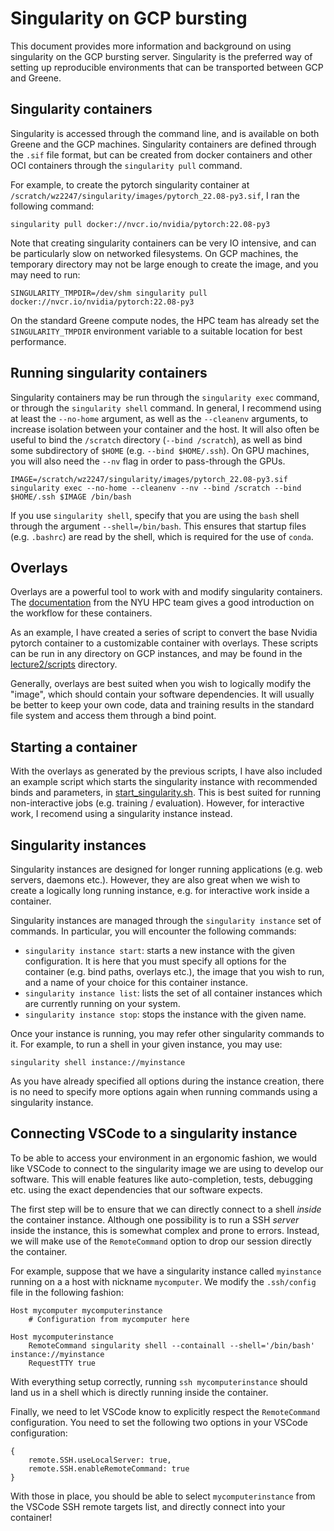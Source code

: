 # Singularity on GCP bursting

This document provides more information and background on using singularity on the GCP bursting server.
Singularity is the preferred way of setting up reproducible environments that can be transported between
GCP and Greene.

## Singularity containers

Singularity is accessed through the command line, and is available on both Greene and the GCP machines.
Singularity containers are defined through the `.sif` file format, but can be created from docker containers
and other OCI containers through the `singularity pull` command.

For example, to create the pytorch singularity container at `/scratch/wz2247/singularity/images/pytorch_22.08-py3.sif`,
I ran the following command:
```{bash}
singularity pull docker://nvcr.io/nvidia/pytorch:22.08-py3
```
Note that creating singularity containers can be very IO intensive, and can be particularly
slow on networked filesystems. On GCP machines, the temporary directory may not be large enough
to create the image, and you may need to run:
```{bash}
SINGULARITY_TMPDIR=/dev/shm singularity pull docker://nvcr.io/nvidia/pytorch:22.08-py3
```
On the standard Greene compute nodes, the HPC team has already set the `SINGULARITY_TMPDIR`
environment variable to a suitable location for best performance.

## Running singularity containers

Singularity containers may be run through the `singularity exec` command,
or through the `singularity shell` command.
In general, I recommend using at least the `--no-home` argument, as well as
the `--cleanenv` arguments, to increase isolation between your container and the host.
It will also often be useful to bind the `/scratch` directory (`--bind /scratch`),
as well as bind some subdirectory of `$HOME` (e.g. `--bind $HOME/.ssh`).
On GPU machines, you will also need the `--nv` flag in order to pass-through the GPUs.
```{bash}
IMAGE=/scratch/wz2247/singularity/images/pytorch_22.08-py3.sif
singularity exec --no-home --cleanenv --nv --bind /scratch --bind $HOME/.ssh $IMAGE /bin/bash
```

If you use `singularity shell`, specify that you are using the `bash` shell through the argument
`--shell=/bin/bash`. This ensures that startup files (e.g. `.bashrc`) are read by the shell, which
is required for the use of `conda`.

## Overlays

Overlays are a powerful tool to work with and modify singularity containers.
The [documentation](https://sites.google.com/a/nyu.edu/nyu-hpc/services/Training-and-Workshops/tutorials/singularity-on-greene)
from the NYU HPC team gives a good introduction on the workflow for these containers.

As an example, I have created a series of script to convert the base Nvidia pytorch container
to a customizable container with overlays. These scripts can be run in any directory on GCP instances,
and may be found in the [lecture2/scripts](../lecture2/scripts) directory.

Generally, overlays are best suited when you wish to logically modify the "image", which should contain
your software dependencies. It will usually be better to keep your own code, data and training results
in the standard file system and access them through a bind point.


## Starting a container

With the overlays as generated by the previous scripts, I have also included an example script
which starts the singularity instance with recommended binds and parameters, in [start_singularity.sh](../lecture2/start_singularity.sh).
This is best suited for running non-interactive jobs (e.g. training / evaluation).
However, for interactive work, I recomend using a singularity instance instead.

## Singularity instances

Singularity instances are designed for longer running applications (e.g. web servers, daemons etc.).
However, they are also great when we wish to create a logically long running instance, e.g. for interactive
work inside a container.

Singularity instances are managed through the `singularity instance` set of commands.
In particular, you will encounter the following commands:
- `singularity instance start`: starts a new instance with the given configuration.
    It is here that you must specify all options for the container (e.g. bind paths,
    overlays etc.), the image that you wish to run, and a name of your choice for
    this container instance.
- `singularity instance list`: lists the set of all container instances which are
    currently running on your system.
- `singularity instance stop`: stops the instance with the given name.

Once your instance is running, you may refer other singularity commands to it.
For example, to run a shell in your given instance, you may use:
```{bash}
singularity shell instance://myinstance
```
As you have already specified all options during the instance creation, there is
no need to specify more options again when running commands using a singularity instance.

## Connecting VSCode to a singularity instance

To be able to access your environment in an ergonomic fashion, we would like VSCode
to connect to the singularity image we are using to develop our software. This will
enable features like auto-completion, tests, debugging etc. using the exact dependencies
that our software expects.

The first step will be to ensure that we can directly connect to a shell *inside* the
container instance. Although one possibility is to run a SSH *server* inside the instance,
this is somewhat complex and prone to errors. Instead, we will make use of the `RemoteCommand`
option to drop our session directly the container.

For example, suppose that we have a singularity instance called `myinstance` running
on a a host with nickname `mycomputer`. We modify the `.ssh/config` file in the following fashion:
```
Host mycomputer mycomputerinstance
    # Configuration from mycomputer here

Host mycomputerinstance
    RemoteCommand singularity shell --containall --shell='/bin/bash' instance://myinstance
    RequestTTY true
```
With everything setup correctly, running `ssh mycomputerinstance` should land us in a shell
which is directly running inside the container.

Finally, we need to let VSCode know to explicitly respect the `RemoteCommand` configuration.
You need to set the following two options in your VSCode configuration:
```
{
    remote.SSH.useLocalServer: true,
    remote.SSH.enableRemoteCommand: true
}
```
With those in place, you should be able to select `mycomputerinstance` from the VSCode SSH remote
targets list, and directly connect into your container!
